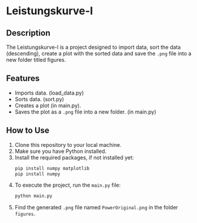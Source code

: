 # Leistungskurve-I
## Description
The Leistungskurve-I is a project designed to import data, sort the data (descending), create a plot with the sorted data and save the `.png` file into a new folder titled figures.
## Features
- Imports data. (load_data.py)
- Sorts data. (sort.py)
- Creates a plot (in main.py).
- Saves the plot as a `.png` file into a new folder. (in main.py)
## How to Use
1. Clone this repository to your local machine.
2. Make sure you have Python installed.
3. Install the required packages, if not installed yet:
    ```bash
    pip install numpy matplotlib
    pip install numpy
    ```
4. To execute the project, run the `main.py` file:
     ```bash
    python main.py
    ```
5. Find the generated `.png` file named `PowerOriginal.png` in the folder `figures`.